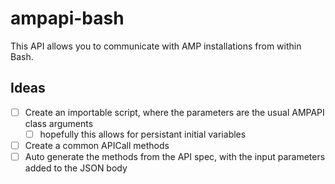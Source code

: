 # ampapi-bash

This API allows you to communicate with AMP installations from within Bash.

## Ideas

- [ ] Create an importable script, where the parameters are the usual AMPAPI class arguments
  - [ ] hopefully this allows for persistant initial variables
- [ ] Create a common APICall methods
- [ ] Auto generate the methods from the API spec, with the input parameters added to the JSON body
